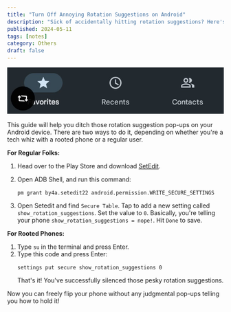 ```yaml
---
title: "Turn Off Annoying Rotation Suggestions on Android"
description: "Sick of accidentally hitting rotation suggestions? Here's a breezy guide to ditch those pesky prompts and take back control of your navigation."
published: 2024-05-11
tags: [notes]
category: Others
draft: false
---
```


![Screenshot](./screenshot.jpg)

This guide will help you ditch those rotation suggestion pop-ups on your Android device. There are two ways to do it, depending on whether you're a tech whiz with a rooted phone or a regular user.

**For Regular Folks:**

1. Head over to the Play Store and download [SetEdit](https://play.google.com/store/apps/details?id=by4a.setedit22).
2. Open ADB Shell, and run this command: 

   ```
   pm grant by4a.setedit22 android.permission.WRITE_SECURE_SETTINGS
   ```
3. Open Setedit and find `Secure Table`. Tap to add a new setting called `show_rotation_suggestions`. Set the value to `0`. Basically, you're telling your phone `show_rotation_suggestions = nope!`. Hit `Done` to save.

**For Rooted Phones:**

1. Type `su` in the terminal and press Enter.
2. Type this code and press Enter:
   ```
   settings put secure show_rotation_suggestions 0
   ```
   That's it! You've successfully silenced those pesky rotation suggestions.

Now you can freely flip your phone without any judgmental pop-ups telling you how to hold it! 